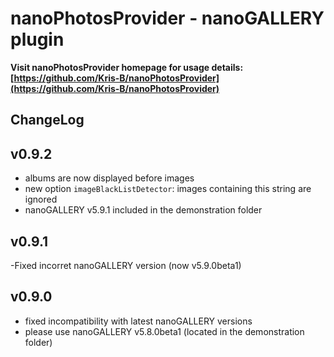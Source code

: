 nanoPhotosProvider - nanoGALLERY plugin
===========

**Visit nanoPhotosProvider homepage for usage details: [https://github.com/Kris-B/nanoPhotosProvider](https://github.com/Kris-B/nanoPhotosProvider)**


ChangeLog 
------

v0.9.2
------

- albums are now displayed before images
- new option `imageBlackListDetector`: images containing this string are ignored
- nanoGALLERY v5.9.1 included in the demonstration folder

v0.9.1
------

-Fixed incorret nanoGALLERY version (now v5.9.0beta1)

v0.9.0
------
- fixed incompatibility with latest nanoGALLERY versions
- please use nanoGALLERY v5.8.0beta1 (located in the demonstration folder)
